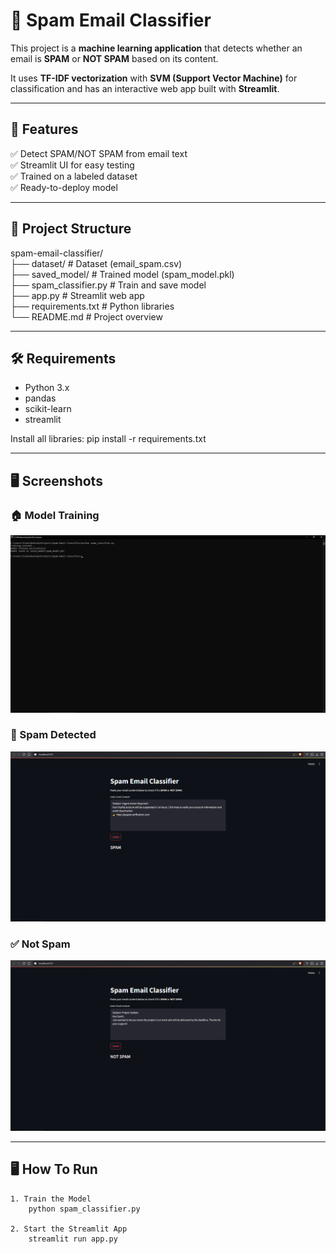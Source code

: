 # 📧 Spam Email Classifier

This project is a **machine learning application** that detects whether an email is **SPAM** or **NOT SPAM** based on its content.  

It uses **TF-IDF vectorization** with **SVM (Support Vector Machine)** for classification and has an interactive web app built with **Streamlit**.

---

## 🚀 Features
✅ Detect SPAM/NOT SPAM from email text  
✅ Streamlit UI for easy testing  
✅ Trained on a labeled dataset  
✅ Ready-to-deploy model  

---

## 📂 Project Structure
spam-email-classifier/<br>
├── dataset/            # Dataset (email_spam.csv)<br>
├── saved_model/        # Trained model (spam_model.pkl)<br>
├── spam_classifier.py  # Train and save model<br>
├── app.py              # Streamlit web app<br>
├── requirements.txt    # Python libraries<br>
└── README.md           # Project overview<br>

---

## 🛠 Requirements
- Python 3.x
- pandas
- scikit-learn
- streamlit

Install all libraries:
    pip install -r requirements.txt

---

## 🖥️ Screenshots

### 🏠 Model Training
![Home Screen](screenshots/model_training.png)

### 🚨 Spam Detected
![Spam Detected](screenshots/spam.png)

### ✅ Not Spam
![Not Spam](screenshots/not_spam.png)

---

## 🖥 How To Run
    1. Train the Model
        python spam_classifier.py

    2. Start the Streamlit App
        streamlit run app.py
